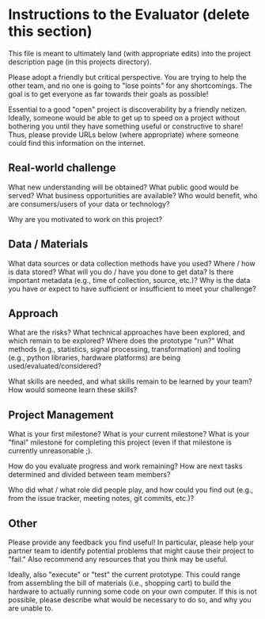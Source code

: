 # Instructions to the Evaluator (delete this section)

This file is meant to ultimately land (with appropriate edits) into the
project description page (in this projects directory).

Please adopt a friendly but critical perspective. You are trying to help the
other team, and no one is going to "lose points" for any shortcomings. The goal
is to get everyone as far towards their goals as possible!

Essential to a good "open" project is discoverability by a friendly netizen.
Ideally, someone would be able to get up to speed on a project without
bothering you until they have something useful or constructive to share! Thus,
please provide URLs below (where appropriate) where someone could find this
information on the internet.

## Real-world challenge

What new understanding will be obtained? What public good would be served? What
business opportunities are available? Who would benefit, who are
consumers/users of your data or technology?

Why are you motivated to work on this project?

## Data / Materials

What data sources or data collection methods have you used?  Where / how is
data stored? What will you do / have you done to get data? Is there important
metadata (e.g., time of collection, source, etc.)? Why is the data you have or
expect to have sufficient or insufficient to meet your challenge?

## Approach

What are the risks? What technical approaches have been explored, and which
remain to be explored? Where does the prototype "run?" What methods (e.g.,
statistics, signal processing, transformation) and tooling (e.g., python
libraries, hardware platforms) are being used/evaluated/considered?

What skills are needed, and what skills remain to be learned by your team? How
would someone learn these skills?

## Project Management

What is your first milestone? What is your current milestone? What is your
"final" milestone for completing this project (even if that milestone is
currently unreasonable ;).

How do you evaluate progress and work remaining? How are next tasks determined
and divided between team members?

Who did what / what role did people play, and how could you find out (e.g.,
from the issue tracker, meeting notes, git commits, etc.)?

## Other

Please provide any feedback you find useful! In particular, please help your
partner team to identify potential problems that might cause their project to
"fail." Also recommend any resources that you think may be useful.

Ideally, also "execute" or "test" the current prototype. This could range from
assembling the bill of materials (i.e., shopping cart) to build the hardware to
actually running some code on your own computer. If this is not possible,
please describe what would be necessary to do so, and why you are unable to.
